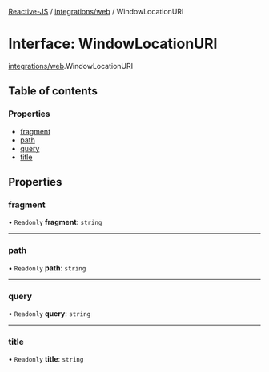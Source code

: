 [Reactive-JS](../README.md) / [integrations/web](../modules/integrations_web.md) / WindowLocationURI

# Interface: WindowLocationURI

[integrations/web](../modules/integrations_web.md).WindowLocationURI

## Table of contents

### Properties

- [fragment](integrations_web.WindowLocationURI.md#fragment)
- [path](integrations_web.WindowLocationURI.md#path)
- [query](integrations_web.WindowLocationURI.md#query)
- [title](integrations_web.WindowLocationURI.md#title)

## Properties

### fragment

• `Readonly` **fragment**: `string`

___

### path

• `Readonly` **path**: `string`

___

### query

• `Readonly` **query**: `string`

___

### title

• `Readonly` **title**: `string`
